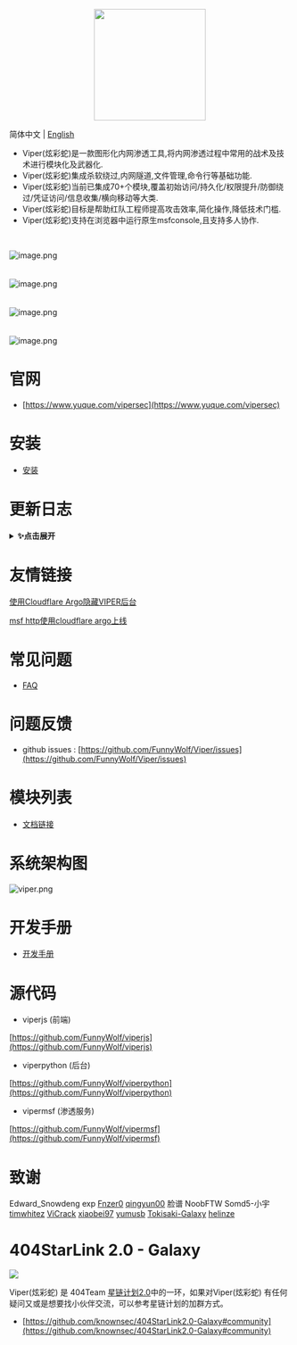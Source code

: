 <p align="center">
   <img width="200" src="https://cdn.nlark.com/yuque/0/2020/svg/159259/1590851265515-f865560b-ba50-4ca3-b2f6-5e8db3268da1.svg#align=left&display=inline&height=200&margin=%5Bobject%20Object%5D&name=logo.svg&originHeight=200&originWidth=200&size=1378&status=done&style=none&width=200">
</p>

简体中文 | [English](./README_EN.md)

- Viper(炫彩蛇)是一款图形化内网渗透工具,将内网渗透过程中常用的战术及技术进行模块化及武器化.
- Viper(炫彩蛇)集成杀软绕过,内网隧道,文件管理,命令行等基础功能.
- Viper(炫彩蛇)当前已集成70+个模块,覆盖初始访问/持久化/权限提升/防御绕过/凭证访问/信息收集/横向移动等大类.
- Viper(炫彩蛇)目标是帮助红队工程师提高攻击效率,简化操作,降低技术门槛.
- Viper(炫彩蛇)支持在浏览器中运行原生msfconsole,且支持多人协作.

<br>

![image.png](https://cdn.nlark.com/yuque/0/2021/png/159259/1631687579184-a2603220-9009-4240-9709-76b503fe8174.png?x-oss-process=image%2Fresize%2Cw_1504%2Climit_0)
<br>
<br>
<br>
![image.png](https://cdn.nlark.com/yuque/0/2021/png/159259/1628573079014-871d0573-ef2a-4267-974b-1026d6ed2466.png?x-oss-process=image%2Fresize%2Cw_1504%2Climit_0)
<br>
<br>
<br>
![image.png](https://cdn.nlark.com/yuque/0/2020/png/159259/1609217703998-8bebe969-7a26-4f75-b2cb-6dca34a39951.png#align=left&display=inline&height=511&margin=%5Bobject%20Object%5D&name=image.png&originHeight=1022&originWidth=2028&size=191127&status=done&style=none&width=1014)
<br>
<br>
<br>
![image.png](https://cdn.nlark.com/yuque/0/2020/png/159259/1609217723155-f57417f1-2229-4386-888a-c8608449643c.png#align=left&display=inline&height=511&margin=%5Bobject%20Object%5D&name=image.png&originHeight=1022&originWidth=2028&size=296317&status=done&style=none&width=1014)
<br>

# 官网

- [https://www.yuque.com/vipersec](https://www.yuque.com/vipersec)

# 安装

- [安装](https://www.yuque.com/vipersec/help/olg1ua)

# 更新日志

<details>
<summary><b>✨点击展开</b></summary>

## 20230831
### 优化
- 清除不需要的日志,提高系统运行速度
- 优化docker logs日志,存储到日志目录便于问题定位
- docker healthcheck当前检查所有后台服务

### Bugfix
- fix https://github.com/FunnyWolf/Viper/issues/117
- fix https://github.com/FunnyWolf/Viper/issues/145


## 20230827
### 优化
- 反溯源脚本nobody.sh可以快速使用初始nginx配置
- 合并metasploit-framework 6.3.32版本
- Viper后续使用构建时间作为版本号
### Bugfix
- fix https://github.com/FunnyWolf/Viper/issues/155
- fix https://github.com/FunnyWolf/Viper/issues/163
- fix https://github.com/FunnyWolf/Viper/issues/161

## v1.6.4 20230821
### 新功能
- 新增`判断Session是否运行在容器中`模块
### 优化
- session通过鼠标提示展示英文的地理位置信息
- Viper通过CI自动更新Geolite数据库
- Viper当前通过CI自动构建
- 优化模块运行部分前端提示信息
- 优化viperpython日志格式
- 提高`运行信息`执行速度
- 渗透服务异常时日志更详细说明异常类型
- 合并metasploit-framework 6.3.31版本
### Bugfix
- Fix https://github.com/FunnyWolf/Viper/issues/155 Session心跳显示999,msfrpc状态正常,界面显示渗透服务心跳异常
- Fix https://github.com/FunnyWolf/Viper/issues/150 session下载文件时会偶发性的下载了1m中断
- Fix https://github.com/FunnyWolf/Viper/issues/156 已经上线的session界面未显示
- Fix https://github.com/FunnyWolf/Viper/issues/153 日志逻辑问题

## v1.6.3 20230812
### 优化
- 调整vipermsf及viperpython日志级别及格式,便于定位问题
- 关闭vipermsf的cpulimit
- 新增vipermsf心跳异常提示
- 更新沙箱IP列表,参考项目: https://github.com/0x727/CloudSandbox
- 优化网络拓扑动态效果
- 合并metasploit-framework 6.3.30版本
### Bugfix
- Fix https://github.com/FunnyWolf/Viper/issues/150 session下载文件时会偶发性的下载了1m中断
- Fix https://github.com/FunnyWolf/Viper/issues/145 thin的pid文件未清除导致重启msf后台服务无法启动

## v1.6.3 20230812
### 优化
- 调整vipermsf及viperpython日志级别及格式,便于定位问题
- 关闭vipermsf的cpulimit
- 新增vipermsf心跳异常提示
- 更新沙箱IP列表,参考项目: https://github.com/0x727/CloudSandbox
- 优化网络拓扑动态效果
- 合并metasploit-framework 6.3.30版本
### Bugfix
- Fix https://github.com/FunnyWolf/Viper/issues/150 session下载文件时会偶发性的下载了1m中断
- Fix https://github.com/FunnyWolf/Viper/issues/145 thin的pid文件未清除导致重启msf后台服务无法启动

## v1.6.2 20230802
### 优化
- 优化Session Timeout默认值,断线可自动切换传输协议
- reverse_http监听不再返回404页面,直接关闭连接
- 优化`网络拓扑`,根据载荷类型确认方向并动态显示当前存活的连接
- 合并metasploit-framework 6.3.28版本
### Bugfix
- Socks5代理在存在连接时无法正确关闭问题


## v1.6.1 20230709
### 优化
- 合并metasploit-framework 6.3.25版本
### Bugfix
- 修复NAT网络Linux主机(各大云厂商VPS)IP显示为::1问题
- 修复NAT网络Linux主机(各大云厂商VPS)上线生成多个主机问题


## v1.6.0 20230701
### 优化
- 优化反溯源方案 [文档链接](https://www.yuque.com/vipersec/help/ilwe2iprztf9hlqv)
- 优化`内存执行C#可执行文件(Bypass)`模块
- `关于VIPER`中可以快捷查看最新版本
- 合并metasploit-framework 6.3.24版本

## v1.5.30 20230617
### 新功能
- Viper所有功能都可通过右下角链接跳转到对应文档
### 优化
- `监听防火墙`前端UI优化
- `只显示Session`功能可在主页面使用
- 合并metasploit-framework 6.3.22版本
### Bugfix
- 修复python类型payload断线后无法重连及无法清理历史网络连接问题


## v1.5.29 20230522
### 优化
- 端口转发记录新增连接提示
- 模块运行结果记录运行模块的sessionid
- 适配reverse_tcp_ssl类型payload
- 合并metasploit-framework 6.3.18版本
### Bugfix
- 修复sock4a/socks5代理无法使用问题
- 修复session长时间运行导致内存占用过高问题

## v1.5.28 20230506
### 新功能
- 新增`只显示Session`功能(首页和网络拓扑更简洁)
- 面向互联网的handler被扫描(网络测绘)时会在Notice提示
### 优化
- 合并metasploit-framework 6.3.16版本
### Bugfix
- 修复无法修改包含中文内容的文件问题
- 修复`文件管理`无法上传文件问题


## v1.5.27 20230429
### 新功能
- 新增`基础LoaderShellcode分离免杀(Linux)`模块
- Viper支持安装历史版本(最早支持1.5.26)
### 优化
- 合并metasploit-framework 6.3.15版本
### Bugfix
- 修复Python类型payload无法上线问题
- 修复`命令终端`输出中文报错问题(提示执行超时)
- 修复Session`通信信道`功能无法使用问题

## v1.5.26 20230205
### 优化
- 合并metasploit-framework 6.3.2版本 (更新多个域渗透模块)

### Bugfix
- 修复 https://github.com/FunnyWolf/Viper/issues/93
- 修复 https://github.com/FunnyWolf/Viper/issues/120

## v1.5.25 20221016
### 优化
- 合并metasploit-framework 6.2.23版本
- 新增BOF支持


## v1.5.24 20220911
### 新功能
- 新增`UI提示框获取用户输入的密码`模块
### 优化
- mitmproxy开放公网访问,添加http代理认证
- msfrpc web组件由puma替换为thin,减少cpu占用
- msfrpc默认开启cpulimit 50%
- msfrpc使用OJ为默认json组件,替换yajl(yajl历史出现过多个dos漏洞)
- 更新Django 4.0
- 合并metasploit-framework 6.2.18版本

## v1.5.23 20220807
### 优化
- 合并metasploit-framework 6.2.12版本

### Bugfix
- 修复yajl-ruby bug导致的`渗透服务`无响应问题/msf cpu占用100%问题/内存占用过高问题
- [yajl-ruby commit](https://github.com/brianmario/yajl-ruby/commit/e8de283a6d64f0902740fd09e858fc3d7d803161)

## v1.5.22 20220614
### 优化
- 优化viperpython与vipermsf定时心跳逻辑,解决渗透服务无响应问题
- 合并metasploit-framework 6.2.3版本



## v1.5.21 20220521
### 优化
- 更新`内网代理`提示
- 优化`被动扫描`模块加载逻辑,提高性能
- 合并metasploit-framework 6.1.44版本
### Bugfix
- `FOFA`报错问题[issues](https://github.com/FunnyWolf/Viper/issues/87)

## v1.5.20 20220409
### 新功能
- 新增`分卷压缩目录/文件(7z)`模块
### 优化
- 合并metasploit-framework 6.1.38版本


## v1.5.19 20220328
### 优化
- Session文件管理增加缓存,优化首次打开速度
- 合并metasploit-framework 6.1.36版本
### Bugfix
- 修复无法使用migrate命令问题
- 修复无法创建虚拟监听问题
- 修复`Windows UAC绕过`运行报错问题

## v1.5.18 20220311
### 优化
- Viper重启后不再自动加载历史监听,而是生成对应的虚拟监听并加入`备份`标签,便于用户手动恢复
- 调用jemalloc编译ruby解释器,优化MSF内存占用
- 合并metasploit-framework 6.1.34版本
### Bugfix
- 修复reverse_https监听关闭后端口占用问题
- to_handler生成的监听当前在WEBUI正确显示

## v1.5.17 20220305
### 新功能
- 支持在UI界面中使用Android类型`监听载荷`
### 优化
- 合并metasploit-framework 6.1.33版本
### Bugfix
- 修复MSFRPC生成大量127.0.0.1网络链接问题
- 修复Docker Health Check导致生成大量TIME_WAIT链接问题

## v1.5.16 20220226
### 优化
- 优化部分UI,适配Macox
- 合并metasploit-framework 6.1.32版本
### Bugfix
- 修复`伪造成Word文档的exe文件`某些情境下无法清理exe问题
- 修复Python,Java,Android类型Payload无法上线问题


## v1.5.15 20220213
### 优化
- 优化部分UI布局
- 删除Session增加二次确认
- `通信通道`适配大部分Payload
- 合并metasploit-framework 6.1.30版本
### Bugfix
- 修复`手机摄像头拍照` MIUI崩溃问题

## v1.5.14 20220206
### 新功能
- 新增三个Android教学演示模块(获取目标手机短信/通话记录/通讯录)(手机摄像头拍照)(手机录制音频)
- 新增`通信通道`功能,多级内网渗透更加便捷 [readme](https://www.yuque.com/vipersec/blog/gssfbg)
### 优化
- 合并metasploit-framework 6.1.29版本


## v1.5.13 20220111
### 新功能
- 新增Zoomeye API接口
- 新增`DNSLog服务器`模块

### 优化
- 删除`全网扫描`debug接口(手工导入功能可完全代替此接口)
- Log4j Payload回显Java version,OS arch,OS version
- 优化`全网扫描`流水线逻辑,当前不会影响心跳数据传输
- 合并metasploit-framework 6.1.25版本

### Bugfix
- 修复`VMware Horizon Log4j Rce`超时参数不生效问题



## v1.5.12 20211231

### 新功能

- 新增被动扫描模块框架
- 新增`VMware Horizon Log4j Rce`全网扫描模块
- 新增`LDAP Server`模块,图形化管理LDAPServer

### 优化

- Log4j RCE被动扫描功能更新为被动扫描模块
- 更新Log4j RCE的bypass WAF payload
- `Log4j RCE被动扫描模块`新增超时参数


## v1.5.10 20211216

### 新功能

- 新增Log4j被动扫描功能
- VIPER+crawlergo组合使用可实现全自动主动扫描Log4j漏洞

### Log4j被动扫描

- 自动替换GET请求参数为Payload
- 自动替换POST请求参数为Payload
- 自动替换POST请求JSON中值为Payload
- 自动替换跳过密码字段
- 自动在headers中添加Payload(依据字典轮询)
- Payload包含原始Payload与绕过WAF的Payload
- Payload中包含UUID,可根据DNSLOG记录查找具体触发漏洞的请求内容

### Log4j自动化主动扫描

- 通过chrome headless + 爬虫的方式获取自动获取页面所有请求,将请求导入到被动proxy中,实现自动化扫描

### Log4j扫描使用文档

- [中文文档](https://www.yuque.com/vipersec/blog/lgrqm4)

## v1.5.9 20211204

### 优化

- 合并metasploit-framework 6.1.18版本
- 更新ruby3.0

### Bugfix

- 修复执行FOFA搜索失败问题

## v1.5.8 20211126

### 新功能

- 新增`Syscall的Visual Studio工程`模块

### 优化

- `全网扫描`UI更新,操作更便捷并新增手动导入功能
- 添加部分日志(心跳数据部分)
- 合并metasploit-framework 6.1.17版本

### Bugfix

- 修复无法加载pem证书问题

## v1.5.7 20211115

### 优化

- `全网扫描`添加Debug接口
- webdelivery当前不再强制绑定target与payload
- puma及ipgeo功能优化
- 部分前端交互优化
- 合并metasploit-framework 6.1.15版本

### Bugfix

- 修复ipgeo异常处理导致监听异常问题
- 修复重启viper后udp类型监听重复添加问题

## v1.5.6 20211031

### 新功能

- 新增`监听防火墙`功能
- 新增`直接windows系统调用规避技术`模块

### 优化

- reverse_http(s)在网络断开时超时时间从21秒(Windows默认)更新为3秒
- 当前Session默认用不过期,不会自动退出
- 合并metasploit-framework 6.1.13版本

### Bugfix

- 修复`sessionExpirationTimeout`为0时reverse_tcp无法连接问题
- 修复UI界面无法获取默认lhost参数问题

## v1.5.5 20211024

### 新功能

- 新增`CVE-2021-40449提权`模块
- 新增WebUI一键下载Viper所有日志

### 优化

- 合并metasploit-framework 6.1.12版本

### Bugfix

- 修复Socks代理关闭后端口占用问题

## v1.5.4 20211017

### 新功能

- 新增`MS17-010利用(CSharp)`模块

### 优化

- 合并metasploit-framework 6.1.11版本

### Bugfix

- 修复重复添加reverse_http(s)监听时无法上线Session问题

## v1.5.3 20211010

### 优化

- 优化MSFCONSOLE使用体验
- 合并metasploit-framework 6.1.10版本

### 视频

https://www.bilibili.com/video/BV1Yb4y1Y75r/

<br/>

## v1.5.2 20211007

### 优化

- 登录界面多语言支持
- 合并metasploit-framework 6.1.9版本

## v1.5.1 20210926

### 新功能

- 新增`获取互联网出口IP`模块
- session进程列表新增搜索过滤

### 优化

- 杀毒软件显示支持英文版
- 优化内网扫描模块输出格式
- 优化`运行模块`功能的性能及UI
- 合并metasploit-framework 6.1.8版本

### Bugfix

- 修复不显示杀毒软件名称问题

### 视频

https://www.bilibili.com/video/BV1PQ4y1C7w7/

## v1.5.0 20210919

### 新功能

- VIPER已支持英文版

### 优化

- 优化session上线通知格式
- 合并metasploit-framework 6.1.7版本

### Bugfix

- 修复ExitOnSession未生效问题
- 修复exploit模块bind监听不生效问题

## v1.4.2 20210904

### 新功能

- 新增`利用云函数上线(腾讯API网关)`模块

### 优化

- 使用Unix socketpair替换127.0.0.1 socketpair,提高性能
- 优化`监听`功能,新增HttpHostHeader参数
- 屏蔽session的ids检查
- 合并metasploit-framework 6.1.5版本

### Bugfix

- 修复部分模块任务无法删除问题
- 修复MSF中channel未释放问题
- 修复`克隆Https证书`证书长度问题,适配SSLVersion新特性
- 修复stream挂起导致使用linux内网路由与命令执行后session无响应问题

## v1.4.1 20210828

### 优化

- 优化`Msfconsole`切换到shell终端时显示效果
- 优化`内网代理`UI界面
- `主机管理`功能合并到`内网代理`中

### Bugfix

- 修复vps中webdelivery运行超时问题
- 修复`运行信息`无法获取问题
- 修复`Msfconsole`中linux shell命令行无法使用问题

## v1.4.0 20210822

### 新功能

- 新增`Windows已安装软件`模块

### 优化

- 优化Session地理位置获取功能(使用qqwry)
- 优化`监听载荷``命令终端`等功能UI
- 升级到Python3.9
- 合并metasploit-framework 6.1.2版本

### Bugfix

- 修复meterpreter中文乱码问题
- 修复无法加载历史监听问题

## v1.3.20 20210815

### 新功能

- 新增`WebDelivery`功能

### 优化

- 优化多级内网中网络传输稳定性及传输速度(通过优化rex-core实现)
- 合并metasploit-framework 6.1.1版本

## v1.3.19 20210808

### 新功能

- 新增`Sharpwmi横向移动`模块
- 新增`EfsPotato提权`模块
- 新增`Invoke-WMIExec哈希传递`模块

### 优化

- 优化`内网端口扫描`IP地址输入格式
- 优化`内网端口扫描与服务识别`IP地址输入格式
- 合并metasploit-framework 6.0.57版本

## v1.3.18 20210801

### 优化

- `PSEXEC明文/哈希传递` `WMI明文传递`模块增加执行进度输出
- 增加`session_info`超时时间,适配监听未唤醒场景
- 删除`域信任信息`模块(不稳定)
- 优化部分UI输出格式
- 合并metasploit-framework 6.0.56版本

## v1.3.17 20210726

### 新功能

- 新增`查找杀毒软件进程`模块

### 优化

- 优化`生成载荷`功能,更新UI并支持所有格式
- `上传文件并执行`功能支持复用已上传文件(适配弱网场景)
- 删除`ms17-010利用`模块(不稳定)
- 优化部分模块文本
- 持久化模块支持自定义loader
- 合并metasploit-framework 6.0.55版本

## v1.3.16 20210718

### 新功能

- 新增模块`异步Netbios扫描`

### 优化

- uwsgi使用多线程,适配多人协作场景
- 更新`WMI哈希传递` `WMI明文传递` 模块说明
- 更新`内网ARP扫描`权限需求标签
- `reverse_https`类型`监听载荷`自动选择一个证书
- 优化部分前端UI
- 移除密码最小长度限制(Hacker like 123456)
- 上传文件增加自动重试功能(适配弱网场景)
- 合并metasploit-framework 6.0.54版本

### Bugfix

- 修复重复显示`255.255.255.255`主机问题
- 修复修改密码后缓存Token未失效问题
- 修复Linux主机上传文件进度异常问题

## v1.3.15 20210711

### 新功能

- 全新的主机与权限操作界面,适配实战中大量主机及大量权限等场景
- `Msfconsole`当前可以在独立的浏览器窗口打开使用

### 优化

- 优化viper中超时机制,不同操作设置不同的超时时间
- 上传下载文件时`实时信息`中显示进度信息
- 合并metasploit-framework 6.0.53版本

## v1.3.14 20210704

### 新功能

- 新增`自守护免杀ShellcodeLoader(Linux)`模块

### 优化

- 优化弱网条件下下载大文件的成功率
- 优化`伪造成Word文档的exe文件`模块进程名称
- 优化reverse_dns校验等待时间
- 优化`基础ShellcodeLoader免杀(Linux)`readme
- 内置最新的mimikatz文件
- metasploit-framework可正确使用所有python类型模块
- 合并metasploit-framework 6.0.52版本

### Bugfix

- 修复无法修改密码问题
- 修复开发环境(Windows)分隔符问题

## v1.3.13 20210627

### 新功能

- Viper已支持DNS协议上线Session
- 新增`reverse_dns`类型载荷
- 新增`伪造成Word文档的exe文件`模块

### 优化

- 微调部分前端样式
- 合并metasploit-framework 6.0.51版本

## v1.3.12 20210620

### 新功能

- 新增`压缩目录并回传`模块
- 新增`内网Ping扫描`模块

### 优化

- 微调部分前端样式
- 调整`随机身份生成`模块分类
- `reverse_http(s)`类型监听新增部分proxy相关参数
- 合并metasploit-framework 6.0.50版本

### Bugfix

- 修复输入字符为None导致模块日志输出异常问题

## v1.3.11 20210613

### 新功能

- 新增`随机身份生成`模块
- 新增`内网Netbios&SMB扫描`模块
- 新增`NtCreateSection进程注入`模块
- `主机信息`展示内网信息收集获取的信息(原`主机信息`功能改为`运行信息`)

### 优化

- 优化`网络拓扑`UI展示
- `网络拓扑`可在独立窗口打开
- 优化`运行模块`UI
- 更新内置的7个免杀模板代码
- 删除reverse_https类型监听证书必选标识
- 合并metasploit-framework 6.0.49版本

### Bugfix

- 修复`Windows系统服务持久化`编译错误

## v1.3.10 20210606

### 新功能

- 新增`Docker HealthCheck`功能,检查Viper运行状态

### 优化

- 优化`生成载荷`调用的代码模板
- 优化`源码免杀elf`依赖,当前静态加载glibc2.5,适配所有主流Linux系统
- 优化持久化模块loader代码,功能解耦合
- 新增base64的shellcode编码
- 合并metasploit-framework 6.0.48版本

### Bugfix

- 删除`一句话下载`中powershell相关命令

## v1.3.9 20210530

### 优化

- 主控台新增文档链接
- 切换到`监听载荷`自动更新数据
- 设置SessionExpirationTimeout默认时间为1年
- 优化7个持久化模块,由`分离免杀`载荷修改为`源码免杀`载荷
- 新增`源码免杀DLL`功能C++源码
- 合并metasploit-framework 6.0.47版本

### Bugfix

- 修复`Callback免杀(EnumChildWindows)`源码缺失问题
- 修复`Callback免杀(EnumWindows)`源码typo

## v1.3.8 20210523

### 新功能

- 新增多窗口功能,当前支持`文件管理`窗口

### 优化

- 合并metasploit-framework 6.0.46版本

### Bugfix

- 修复使用locathost,127.0.0.1时前端无法访问问题

## v1.3.7 20210516

### 新功能

- 新增`基础ShellcodeLoader免杀(Linux)`模块
- 新增`监听载荷`-`源码免杀elf`选项

### 优化

- Linux监听`生成载荷`默认调用`源码免杀elf`
- bind_tcp载荷rhost参数自动填充
- 合并metasploit-framework 6.0.45版本

## v1.3.6 20210509

### 新功能

- 新增`上传并执行可执行文件`模块,用于`自动编排`场景

### 优化

- 优化`网络拓扑`前端UI
- 优化`关于VIPER`跳转提示
- 优化Websocket心跳机制,token失效时自动跳转到登录页
- 合并metasploit-framework 6.0.44版本

### Bugfix

- 修复reverse_http类型Session网络连接显示127.0.0.1问题(MSF原生BUG)
- 修复模块中使用cmd_exec时超时无法处理问题(MSF原生BUG)

## v1.3.5 20210503

### 新功能

- 新增`自动编排`功能,用于自动持久化,自动信息收集等
- 监听配置新增`自动unhook`配置

### 优化

- 优化`session监控`功能,通知中包含权限详细信息
- 合并metasploit-framework 6.0.43版本

## v1.3.4 20210425

### 新功能

- 新增"获取Windows补丁列表"模块,用于演示模块开发
- `全网扫描`新增360Quake接口
- `全网扫描`添加Mock数据,用于模块开发调试

### 优化

- 优化`全网扫描`前端UI
- 优化`全网扫描`模块框架,无需修改MSF代码即可开发模块
- 优化reverse_tcp,socks代理DDos提示
- 更新GeoLite2数据库
- 合并metasploit-framework 6.0.42版本

### Bugfix

- 修复session_host异常导致主界面无法显示问题

## v1.3.3 20210418

### 新功能

- Viper(炫彩蛇)当前已支持自定义mettle
- 所有免杀模块支持导出C++源码(VS工程),方便用户自定义修改

### 优化

- 支持Linux类型Sesison的pid显示(mettle定制)
- 合并metasploit-framework 6.0.41版本

### Bugfix

- 修复一次性删除大量主机时返回502错误码问题

## v1.3.2 20210411

### 新功能

- Viper(炫彩蛇)被暴力破解时发送消息提示
- `reverse_https`监听添加心跳抖动,规避流量检测
- 新增`父进程PID伪装规避检测`模块

### 优化

- 优化主界面网络状态展示
- 优化`网络拓扑` `监听载荷` `Console`前端UI
- 更新`平台设置`相关链接
- 优化`255.255.255.255`主机处理逻辑
- uwsgi修改为单线程
- 优化系统初始化流程
- 合并metasploit-framework 6.0.40版本

### Bugfix

- 修复`reverse_https`类型监听非法请求TCP连接无法释放问题(MSF原生BUG)

## v1.3.1 20210404

### 新功能

- 新增`反溯源配置`

### 优化

- redis及msfrpc使用动态密码
- `网络拓扑`新增权限类型节点
- gencert.sh当前可检查用户输入是否有效
- 优化模块相关部分代码
- 合并metasploit-framework 6.0.39版本

### Bugfix

- 修复免杀模块运行错误问题
- 修复`端口扫描`及`端口扫描与服务识别`模块在Linux类型权限下运行失败问题
- 修复gencert.sh脚本不能强制替换问题
- 修复os.path.join任意文件读取问题

## v1.3.0 20210328

### 新功能

- 新增`网络拓扑`功能

### 优化

- 免杀类型模块归类到`执行`类别
- Session列表中新增Pid信息
- 优化主机信息管理部分代码

### Bugfix

- 修复Session心跳超时显示效果错误问题
- 合并metasploit-framework 6.0.38版本

## v1.2.6 20210321

- 新增`获取向日葵密码`模块(by Somd5-小宇)
- 新增`内存执行C#可执行文件(Bypass)`模块
- 新增`Reverse_https直连免杀`模块
- 新增`Reverse_TCP_RC4直连免杀`模块
- 优化reverse_http/reverse_https类型载荷的稳定性
- 优化reverse_http/reverse_https类型载荷的隐蔽性
- 优化reverse_https监听逻辑,当前不在默认使用偏执模式
- 优化reverse_http/reverse_http监听载荷,LURI默认使用随机路径
- 优化reverse_tcp_rc4监听载荷,rc4密码默认使用随机字符串
- 优化模块UI,当前模块支持展示多个作者
- 优化载荷生成,当前可直接生成适配python代码的shellcode
- 优化心跳展示逻辑,当前直接展示心跳秒数
- 修复浏览器缓存导致页面加载失败问题
- 修复同时执行多个操作时排队阻塞问题
- 更新metasploit-framework到6.0.37版本

## v1.2.5 20210314

- 新增`Windows注册表Run键值持久化(C#)`模块
- 新增模块文档,可在模块说明中直接打开当前模块的使用文档
- 新增修改Nginx证书及端口功能
- 优化免杀模块,适配x86
- 优化运行模块前端UI

## v1.2.4 20210306

- 新增`迁移权限到CobaltStrike`模块
- 新增`SweetPotato提权`模块
- 新增`Ladon7.0 C#插件`模块
- 新增`Callback免杀(CreateThreadpoolWait)`模块
- 新增`Callback免杀(CreateTimerQueue)`模块
- 新增`Callback免杀(EnumChildWindows)`模块
- 新增`Callback免杀(EnumWindows)`模块
- 优化`文件列表`功能
- 修复`主机信息`显示错位问题
- 修复启动后无法获取模块列表问题
- 更新metasploit-framework到6.0.34版本

## v1.2.3 20210228

- 新增`内存执行C#可执行文件`模块接口
- 新增`内存执行C#可执行文件`模块接口样例模块
- 新增`获取浏览器密码模块(C#)`(基于`内存执行C#可执行文件`模块接口)
- 优化CONSOLE,新增清除按钮及重置按钮
- 优化Session信息栏,新增监听ID信息,便于观察Session连接到哪个监听
- 修复Java类型的Payload无法连接问题
- 修复MS17-010在某些场景中无法返回错误信息问题
- 修复socks代理无法使用问题
- 重构viperpython代码,当前代码结构更易于二次开发
- 更新metasploit-framework到6.0.33版本

## v1.2.2 20210221

- 增加自动化迁移进程功能
- 增加Server酱通知Bot
- 优化Session监控功能
- 优化运行模块前端UI
- 修复`内网端口扫描`模块参数校验错误问题
- 修复`获取Windows浏览器密码`模块执行失败问题
- 更新metasploit-framework到6.0.32版本

## v1.2.1 20210131

- 优化主控台UI,操作主机及权限更便捷
- 修复当前任务数量不显示问题
- 修复部分前端组件重复渲染问题
- 修复前后端时间不一致时权限心跳信息显示错误问题
- 修复使用命令终端执行操作系统命令失败问题
- 更新metasploit-framework到6.0.29版本

## v1.2.0 20210124

- 修复首次使用无法获取token导致黑屏问题
- 修复通知列表及模块结果列表时间不更新问题
- 修复浏览器时间与VPS时间不一致导致Session心跳显示异常问题
- 修复msfconsole选择自动复制功能页面报错问题
- 优化socks代理功能
- 优化log功能,当前可在宿主机log目录查看所有日志
- 优化登录校验,当前不允许使用默认密码登录系统
- 优化自定义模块功能

## v1.1.8 20210117

- 数据库文件挂载本地目录,容器重启/容器删除/镜像更新后数据不丢失
- 容器重启/容器删除/镜像更新后自动恢复上次运行的监听
- 使用react hooks重构前端,提升开发与运行效率
- 聊天功能可切换用户头像,用于多用户协同作战
- 修复丢失Token导致上传文件失败问题

## v1.1.7 20201227

- 将thin切换为puma,提高性能
- 优化前端websocket传输逻辑

## v1.1.6 20201219

- 优化payload生成功能(适配隐藏C2功能)
- 简化模块编写,简化API接口
- 新增内存执行pe文件模块
- 修改SSL默认秘钥为2048位
- Payload加入HttpHostHeader参数
- 优化Session及主机操作UI
- 修复全网扫描UI错误
- 修改渗透服务启动参数,增强长时间运行时稳定性
- 修改内部组件通讯方式为unix socket,减少系统网络资源占用
- 合并 msf 6.0.23版本

## v1.1.5 20201025

- 合并msf6.0.13版本
- 优化msfrpc性能

## v1.1.4 20201016

- 优化UI界面
- 精简Handler参数展示
- 控制台当前使用Https
- 新增SSL证书生成/校对时间教程
- 模块新增警示提示功能
- 修复全网扫描错误提示显示失败问题
- reverse_http新增不免杀提示
- 生成载荷时自动提示LHOST
- 优化获取系统权限模块
- 优化Session与主机的排序逻辑
- 优化进程管理功能
- 修复bypass uac 无法运行问题
- 优化新增用户模块用户组判断逻辑
- 运行python模块适配python2命令
- 注入进程可选择pe文件位置,便于注入到傀儡进程(如某数字浏览器)
- 合并metasploit-framework 6.0.10版本

## v1.1.3 20200928

- 新增Session文件修改功能
- 移除缓存监听功能,功能与虚拟监听合并
- 控制台当前使用Https
- 运行持久化模块后,可自动缓存监听配置,便于后续使用
- 支持存储域用户hash
- 优化休眠命令提示
- 优化msfconsole界面
- 合并metasploit-framework 6.0.9版本

## v1.1.2 20200911

- 修复无法清除失效session问题
- 新增克隆https证书模块
- 修复hashdump模块问题
- 优化全网扫描展示逻辑
- 修复psexec模块问题
- 新增生成服务类型exe
- 修复从meterpreter进入操作系统shell后CTRL+C无法退出问题
- 优化web msfconsole的操作逻辑
- 优化session监控功能,当前只监控初始化完成的session数量

## v1.1.1 20200827

- 新增java,php,python类型payload适配
- 新增 `vbulletin widget模板命令执行` 全网扫描模块
- 修复无法生成载荷的BUG

## v1.1.0 20200817

- 新增 `全网扫描` 功能

## v1.0.4 20200714

- 新增钓鱼邮件功能(人工判断沙箱)
- 新增源码免杀功能(windows)

## v1.0.3 20200620

- 合并metasploit-framework v5.0.95
- 优化错误提示
- 新增休眠session功能

## v1.0.2 20200518

- 合并metasploit-framework v5.0.90
- 优化前端UI细节
- 优化上传/下载Session文件操作

</details>

# 友情链接

[使用Cloudflare Argo隐藏VIPER后台](https://tokisaki.top/blog/viper-via-cloudflare-argo/)

[msf http使用cloudflare argo上线](https://tokisaki.top/blog/meterpreter-via-cloudflare-argo/)

# 常见问题

- [FAQ](https://www.yuque.com/vipersec/faq)

# 问题反馈

- github issues : [https://github.com/FunnyWolf/Viper/issues](https://github.com/FunnyWolf/Viper/issues)

# 模块列表

- [文档链接](https://www.yuque.com/vipersec/module)

# 系统架构图

![viper.png](https://cdn.nlark.com/yuque/0/2021/png/159259/1627364231093-768d3b07-e044-4a2d-a3fa-e9ebd92a0828.png)

# 开发手册

- [开发手册](https://www.yuque.com/vipersec/code)

# 源代码

- viperjs (前端)

[https://github.com/FunnyWolf/viperjs](https://github.com/FunnyWolf/viperjs)

- viperpython (后台)

[https://github.com/FunnyWolf/viperpython](https://github.com/FunnyWolf/viperpython)

- vipermsf (渗透服务)

[https://github.com/FunnyWolf/vipermsf](https://github.com/FunnyWolf/vipermsf)

# 致谢

Edward_Snowdeng exp
[Fnzer0](https://github.com/Fnzer0)
[qingyun00](https://github.com/qingyun00)
脸谱 NoobFTW Somd5-小宇
[timwhitez](https://github.com/timwhitez)
[ViCrack](https://github.com/ViCrack)
[xiaobei97](https://github.com/xiaobei97)
[yumusb](https://github.com/yumusb)
[Tokisaki-Galaxy](https://github.com/Tokisaki-Galaxy)
[helinze](https://github.com/helinze)

# 404StarLink 2.0 - Galaxy

![](https://github.com/knownsec/404StarLink-Project/raw/master/logo.png)

Viper(炫彩蛇) 是 404Team [星链计划2.0](https://github.com/knownsec/404StarLink2.0-Galaxy)中的一环，如果对Viper(炫彩蛇)
有任何疑问又或是想要找小伙伴交流，可以参考星链计划的加群方式。

- [https://github.com/knownsec/404StarLink2.0-Galaxy#community](https://github.com/knownsec/404StarLink2.0-Galaxy#community)
